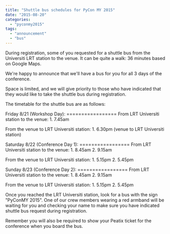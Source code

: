 ```yaml
---
title: "Shuttle bus schedules for PyCon MY 2015"
date: "2015-08-20"
categories:
  - "pyconmy2015"
tags:
  - "announcement"
  - "bus"
---
```


During registration, some of you requested for a shuttle bus from the Universiti LRT station to the venue. It can be quite a walk: 36 minutes based on Google Maps.

We're happy to announce that we'll have a bus for you for all 3 days of the conference.

Space is limited, and we will give priority to those who have indicated that they would like to take the shuttle bus during registration.

The timetable for the shuttle bus are as follows:

Friday 8/21 (Workshop Day): ================= From LRT Universiti station to the venue: 1. 7.45am

From the venue to LRT Universiti station: 1. 6.30pm (venue to LRT Universiti station)

Saturday 8/22 (Conference Day 1): ================= From LRT Universiti station to the venue: 1. 8.45am 2. 9.15am

From the venue to LRT Universiti station: 1. 5.15pm 2. 5.45pm

Sunday 8/23 (Conference Day 2): ================= From LRT Universiti station to the venue: 1. 8.45am 2. 9.15am

From the venue to LRT Universiti station: 1. 5.15pm 2. 5.45pm

Once you reached the LRT Universiti station, look for a bus with the sign "PyConMY 2015". One of our crew members wearing a red armband will be waiting for you and checking your name to make sure you have indicated shuttle bus request during registration.

Remember you will also be required to show your Peatix ticket for the conference when you board the bus.
